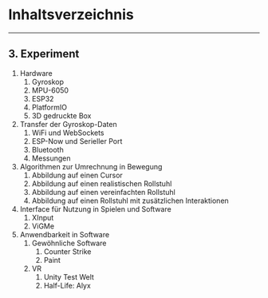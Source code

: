 # Inhaltsverzeichnis
___


## 3. Experiment
1. Hardware
	1. Gyroskop
	2. MPU-6050
	3. ESP32
	4. PlatformIO
	5. 3D gedruckte Box
2. Transfer der Gyroskop-Daten
   1. WiFi und WebSockets
   2. ESP-Now und Serieller Port
   3. Bluetooth
   4. Messungen
3. Algorithmen zur Umrechnung in Bewegung
	1. Abbildung auf einen Cursor
	2. Abbildung auf einen realistischen Rollstuhl
	3. Abbildung auf einen vereinfachten Rollstuhl
	4. Abbildung auf einen Rollstuhl mit zusätzlichen Interaktionen
4. Interface für Nutzung in Spielen und Software
	1. XInput
	2. ViGMe
5. Anwendbarkeit in Software
	1. Gewöhnliche Software
		1. Counter Strike
		2. Paint
	2. VR
		1. Unity Test Welt
		2. Half-Life: Alyx


